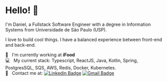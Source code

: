 # Hello! 👋
I'm Daniel, a Fullstack Software Engineer with a degree in Information Systems from Universidade de São Paulo (USP).

I love to build cool things. I have a balanced experience between front-end and back-end.

 :rocket:  &nbsp; I'm currently working at **iFood**
 <br/> :computer: &nbsp; My current stack: Typescript, ReactJS, Java, Kotlin, Spring, PostgresSQL, SQS, AWS, Redis, Docker, Kubernetes.
 <br/> :email: &nbsp; Contact me at: [![Linkedin Badge](https://img.shields.io/badge/-rcarvalhodan-blue?style=flat-square&logo=Linkedin&logoColor=white&link=https://www.linkedin.com/in/rcarvalhodan/)](https://www.linkedin.com/in/rcarvalhodan/) 
[![Gmail Badge](https://img.shields.io/badge/-carvalho.rochadan@gmail.com-c14438?style=flat-square&logo=Gmail&logoColor=white&link=mailto:carvalho.rochadan@gmail.com)](mailto:carvalho.rochadan@gmail.com)
